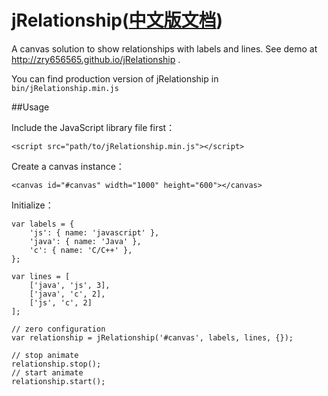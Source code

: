 # jRelationship([中文版文档](https://github.com/zry656565/jRelationship/blob/master/README_zh_cn.md))

A canvas solution to show relationships with labels and lines. See demo at http://zry656565.github.io/jRelationship .

You can find production version of jRelationship in `bin/jRelationship.min.js`

##Usage

Include the JavaScript library file first：

```
<script src="path/to/jRelationship.min.js"></script>
```

Create a canvas instance：

```
<canvas id="#canvas" width="1000" height="600"></canvas>
```

Initialize：

```
var labels = {
    'js': { name: 'javascript' },
    'java': { name: 'Java' },
    'c': { name: 'C/C++' },
};

var lines = [
    ['java', 'js', 3],
    ['java', 'c', 2],
    ['js', 'c', 2]
];

// zero configuration
var relationship = jRelationship('#canvas', labels, lines, {});

// stop animate
relationship.stop();
// start animate
relationship.start();
```